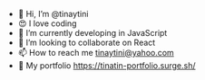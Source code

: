 - 👋 Hi, I’m @tinaytini
- 😍 I love coding
- 🌱 I’m currently developing in JavaScript
- 💞️ I’m looking to collaborate on React
- 📫 How to reach me tinaytini@yahoo.com
- 🔭 My portfolio https://tinatin-portfolio.surge.sh/
